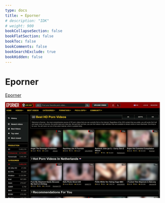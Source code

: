 ```yaml
---
type: docs
title: ➡️ Eporner
# description: "IDK"
# weight: 900
bookCollapseSection: false
bookFlatSection: false
bookToc: false
bookComments: false
bookSearchExclude: true
bookHidden: false
---
```


# Eporner

[Eporner](https://www.eporner.com/?nt)

![](eporner-screenshot.jpg)
